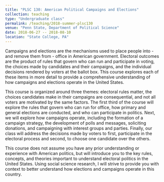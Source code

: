 ```yaml
---
title: "PLSC 130: American Political Campaigns and Elections"
collection: teaching
type: "Undergraduate class"
permalink: /teaching/2018-summer-plsc130
venue: "Penn State, Department of Political Science"
date: 2018-06-27 -- 2018-08-10
location: "State College, PA"
---
```


Campaigns and elections are the mechanisms used to place people into - and remove them from - office in American government. Electoral outcomes are the product of rules that govern who can run and participate in voting, the choices made by candidates and their campaigns, and the individual decisions rendered by voters at the ballot box. This course explores each of these items in more detail to provide a comprehensive understanding of how campaigns and elections
operate in the United States. 

This course is organized around three themes: electoral rules matter, the choices candidates make in their campaigns are consequential, and not all voters are motivated by the same factors. The first third of the course will explore the rules that govern who can run for office, how primary and general elections are conducted, and who can participate in politics. Next, we will explore how campaigns operate, including the formation of a campaign strategy, the development of polls and messages, soliciting donations, and campaigning with interest groups and parties. Finally, our class will address the decisions made by voters to first, participate in the electoral process and second, to choose one candidate over the others.

This course does not assume you have any prior understanding or experience with American politics, but will introduce you to the key rules, concepts, and theories important to understand electoral politics in the United States. Using social science research, I will strive to provide you with context to better understand how elections and campaigns operate in this country.
